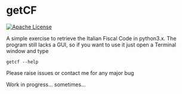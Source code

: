 # getCF
[![Apache License](https://img.shields.io/badge/License-DWTFYW-green.svg)](https://github.com/andreasala98/getCF/blob/master/LICENSE)


A simple exercise to retrieve the Italian Fiscal Code in python3.x. 
The program still lacks a GUI, so if you want to use it just open a Terminal window and type
```
getcf --help
```
Please raise issues or contact me for any major bug


Work in progress... sometimes...

